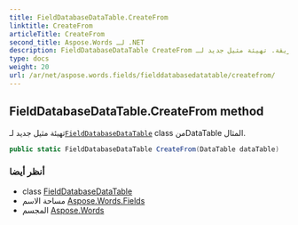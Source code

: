 ```yaml
---
title: FieldDatabaseDataTable.CreateFrom
linktitle: CreateFrom
articleTitle: CreateFrom
second_title: Aspose.Words لـ .NET
description: FieldDatabaseDataTable CreateFrom طريقة. تهيئة مثيل جديد لـFieldDatabaseDataTable class منDataTable المثال في C#.
type: docs
weight: 20
url: /ar/net/aspose.words.fields/fielddatabasedatatable/createfrom/
---
```

## FieldDatabaseDataTable.CreateFrom method

تهيئة مثيل جديد لـ[`FieldDatabaseDataTable`](../) class منDataTable المثال.

```csharp
public static FieldDatabaseDataTable CreateFrom(DataTable dataTable)
```

### أنظر أيضا

* class [FieldDatabaseDataTable](../)
* مساحة الاسم [Aspose.Words.Fields](../../../aspose.words.fields/)
* المجسم [Aspose.Words](../../../)
